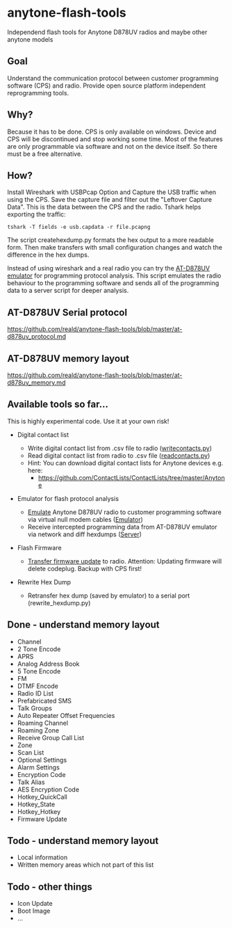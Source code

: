 # anytone-flash-tools
Independend flash tools for Anytone D878UV radios and maybe other anytone models

## Goal
Understand the communication protocol between customer programming software (CPS) and radio. Provide open source platform independent reprogramming tools.

## Why?
Because it has to be done. CPS is only available on windows. Device and CPS will be discontinued and stop working some time. Most of the features are only programmable via software and not on the device itself. So there must be a free alternative.

## How?
Install Wireshark with USBPcap Option and Capture the USB traffic when using the CPS. Save the capture file and filter out the "Leftover Capture Data". This is the data between the CPS and the radio. Tshark helps exporting the traffic:

```
tshark -T fields -e usb.capdata -r file.pcapng
```
The script createhexdump.py formats the hex output to a more readable form. Then make transfers with small configuration changes and watch the difference in the hex dumps.

Instead of using wireshark and a real radio you can try the [AT-D878UV emulator](emulator/README.md) for programming protocol analysis. This script emulates the radio behaviour to the programming software and sends all of the programming data to a server script for deeper analysis. 

## AT-D878UV Serial protocol
https://github.com/reald/anytone-flash-tools/blob/master/at-d878uv_protocol.md

## AT-D878UV memory layout
https://github.com/reald/anytone-flash-tools/blob/master/at-d878uv_memory.md

## Available tools so far...
This is highly experimental code. Use it at your own risk!

* Digital contact list

  * Write digital contact list from .csv file to radio ([writecontacts.py](writecontacts.py))
  * Read digital contact list from radio to .csv file ([readcontacts.py](readcontacts.py))
  * Hint: You can download digital contact lists for Anytone devices e.g. here: 
       * https://github.com/ContactLists/ContactLists/tree/master/Anytone  

* Emulator for flash protocol analysis
  * [Emulate](emulator/README.md) Anytone D878UV radio to customer programming software via virtual null modem cables ([Emulator](emulator/at_d878uv_emulator.py))
  * Receive intercepted programming data from AT-D878UV emulator via network and diff hexdumps ([Server](emulator/at_d878uv_server.py))

* Flash Firmware
  * [Transfer firmware update](firmware/README.md) to radio. Attention: Updating firmware will delete codeplug. Backup with CPS first! 
  
* Rewrite Hex Dump
  * Retransfer hex dump (saved by emulator) to a serial port (rewrite_hexdump.py)

## Done - understand memory layout
* Channel
* 2 Tone Encode
* APRS
* Analog Address Book
* 5 Tone Encode
* FM
* DTMF Encode
* Radio ID List
* Prefabricated SMS
* Talk Groups
* Auto Repeater Offset Frequencies
* Roaming Channel
* Roaming Zone
* Receive Group Call List
* Zone
* Scan List
* Optional Settings
* Alarm Settings
* Encryption Code
* Talk Alias
* AES Encryption Code
* Hotkey_QuickCall
* Hotkey_State
* Hotkey_Hotkey
* Firmware Update

## Todo - understand memory layout

* Local information
* Written memory areas which not part of this list

## Todo - other things

* Icon Update
* Boot Image
* ...
